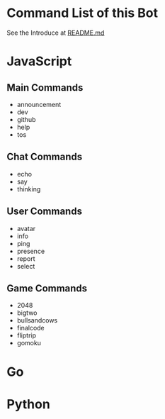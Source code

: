 # Command List of this Bot
See the Introduce at [README.md](../README.md)

# JavaScript

## Main Commands
* announcement
* dev
* github
* help
* tos

## Chat Commands
* echo
* say
* thinking

## User Commands
* avatar
* info
* ping
* presence
* report
* select

## Game Commands
* 2048
* bigtwo
* bullsandcows
* finalcode
* fliptrip
* gomoku

# Go

# Python